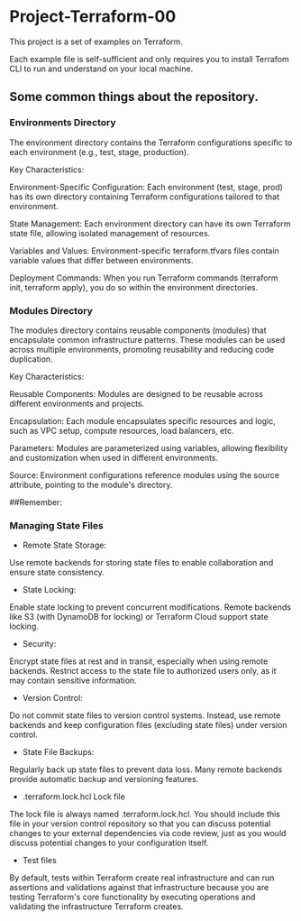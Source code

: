 # Project-Terraform-00
This project is a set of examples on Terraform.

Each example file is self-sufficient and only requires you to install Terrafom CLI to run and understand on your local machine.

## Some common things about the repository.

### Environments Directory
The environment directory contains the Terraform configurations specific to each environment (e.g., test, stage, production).

Key Characteristics:

Environment-Specific Configuration: Each environment (test, stage, prod) has its own directory containing Terraform configurations tailored to that environment.

State Management: Each environment directory can have its own Terraform state file, allowing isolated management of resources.

Variables and Values: Environment-specific terraform.tfvars files contain variable values that differ between environments.

Deployment Commands: When you run Terraform commands (terraform init, terraform apply), you do so within the environment directories.


### Modules Directory
The modules directory contains reusable components (modules) that encapsulate common infrastructure patterns. These modules can be used across multiple environments, promoting reusability and reducing code duplication.

Key Characteristics:

Reusable Components: Modules are designed to be reusable across different environments and projects.

Encapsulation: Each module encapsulates specific resources and logic, such as VPC setup, compute resources, load balancers, etc.

Parameters: Modules are parameterized using variables, allowing flexibility and customization when used in different environments.

Source: Environment configurations reference modules using the source attribute, pointing to the module's directory.


##Remember:

### Managing State Files

- Remote State Storage:

Use remote backends for storing state files to enable collaboration and ensure state consistency.

- State Locking:

Enable state locking to prevent concurrent modifications. Remote backends like S3 (with DynamoDB for locking) or Terraform Cloud support state locking.

- Security:

Encrypt state files at rest and in transit, especially when using remote backends.
Restrict access to the state file to authorized users only, as it may contain sensitive information.

- Version Control:

Do not commit state files to version control systems. Instead, use remote backends and keep configuration files (excluding state files) under version control.

- State File Backups:

Regularly back up state files to prevent data loss. Many remote backends provide automatic backup and versioning features.

- .terraform.lock.hcl Lock file

The lock file is always named .terraform.lock.hcl. You should include this file in your version control repository so that you can discuss potential changes to your external dependencies via code review, just as you would discuss potential changes to your configuration itself.

- Test files

By default, tests within Terraform create real infrastructure and can run assertions and validations against that infrastructure because you are testing Terraform's core functionality by executing operations and validating the infrastructure Terraform creates.
